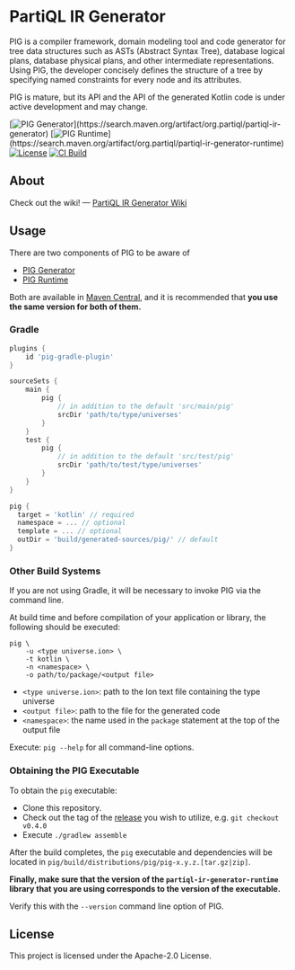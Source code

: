 # PartiQL IR Generator

PIG is a compiler framework, domain modeling tool and code generator for tree data structures such as ASTs (Abstract
Syntax Tree), database logical plans, database physical plans, and other intermediate representations. Using PIG, the
developer concisely defines the structure of a tree by specifying named constraints for every node and its attributes.

PIG is mature, but its API and the API of the generated Kotlin code is under active development and may change.

[![PIG Generator](https://maven-badges.herokuapp.com/maven-central/org.partiql/partiql-ir-generator/badge.svg?)](https://search.maven.org/artifact/org.partiql/partiql-ir-generator)
[![PIG Runtime](https://maven-badges.herokuapp.com/maven-central/org.partiql/partiql-ir-generator-runtime/badge.svg?)](https://search.maven.org/artifact/org.partiql/partiql-ir-generator-runtime)
[![License](https://img.shields.io/hexpm/l/plug.svg)](https://github.com/partiql/partiql-ir-generator/blob/main/LICENSE)
[![CI Build](https://github.com/partiql/partiql-ir-generator/actions/workflows/build.yml/badge.svg)](https://github.com/partiql/partiql-ir-generator/actions?query=workflow%3A%22Build+and+run+tests%22)

## About

Check out the wiki! — [PartiQL IR Generator Wiki](https://github.com/partiql/partiql-ir-generator/wiki)

## Usage

There are two components of PIG to be aware of
- [PIG Generator](https://search.maven.org/artifact/org.partiql/partiql-ir-generator)
- [PIG Runtime](https://search.maven.org/artifact/org.partiql/partiql-ir-generator-runtime)

Both are available in [Maven Central](https://search.maven.org/search?q=partiql-ir-generator), and it is recommended that **you use the same version for both of them.**

### Gradle

```groovy
plugins {
    id 'pig-gradle-plugin'
}

sourceSets {
    main {
        pig {
            // in addition to the default 'src/main/pig'
            srcDir 'path/to/type/universes'
        }
    }
    test {
        pig {
            // in addition to the default 'src/test/pig'
            srcDir 'path/to/test/type/universes'
        }
    }
}

pig {
  target = 'kotlin' // required
  namespace = ... // optional
  template = ... // optional
  outDir = 'build/generated-sources/pig/' // default
}
```

### Other Build Systems

If you are not using Gradle, it will be necessary to invoke PIG via the command line.

At build time and before compilation of your application or library, the following should be executed:

```
pig \
    -u <type universe.ion> \
    -t kotlin \ 
    -n <namespace> \ 
    -o path/to/package/<output file>
```

- `<type universe.ion>`:  path to the Ion text file containing the type universe
- `<output file>`: path to the file for the generated code
- `<namespace>`: the name used in the `package` statement at the top of the output file

Execute: `pig --help` for all command-line options.

### Obtaining the PIG Executable

To obtain the `pig` executable:

- Clone this repository.
- Check out the tag of the [release](https://github.com/partiql/partiql-ir-generator/releases) you wish to utilize,
  e.g. `git checkout v0.4.0`
- Execute `./gradlew assemble`

After the build completes, the `pig` executable and dependencies will be located
in `pig/build/distributions/pig/pig-x.y.z.[tar.gz|zip]`.

**Finally, make sure that the version of the `partiql-ir-generator-runtime` library that you are using corresponds to
the version of the executable.**

Verify this with the `--version` command line option of PIG.

## License

This project is licensed under the Apache-2.0 License.

